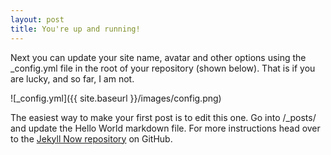 ```yaml
---
layout: post
title: You're up and running!
---
```


Next you can update your site name, avatar and other options using the _config.yml file in the root of your repository (shown below). That is if you are lucky, and so far, I am not.

![_config.yml]({{ site.baseurl }}/images/config.png)

The easiest way to make your first post is to edit this one. Go into /_posts/ and update the Hello World markdown file. For more instructions head over to the [Jekyll Now repository](https://github.com/barryclark/jekyll-now) on GitHub.
